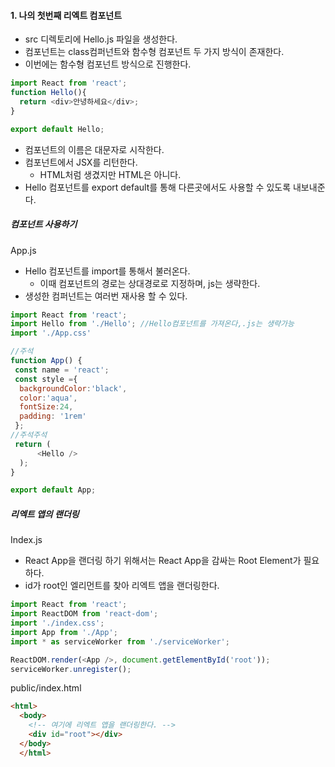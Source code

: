 #### 1. 나의 첫번째 리엑트 컴포넌트
- src 디렉토리에 Hello.js  파일을 생성한다.
- 컴포넌트는 class컴퍼넌트와 함수형 컴포넌트 두 가지 방식이 존재한다.
- 이번에는 함수형 컴포넌트 방식으로 진행한다.
```javascript
import React from 'react';
function Hello(){
  return <div>안녕하세요</div>;
}

export default Hello;
```

- 컴포넌트의 이름은 대문자로 시작한다.
- 컴포넌트에서 JSX를 리턴한다.
  - HTML처럼 생겼지만 HTML은 아니다.
- Hello 컴포넌트를 export default를 통해 다른곳에서도 사용할 수 있도록 내보내준다.

##### 컴포넌트 사용하기
App.js
- Hello 컴포넌트를 import를 통해서 불러온다.
  - 이때 컴포넌트의 경로는 상대경로로 지정하며, js는 생략한다.
- 생성한 컴퍼넌트는 여러번 재사용 할 수 있다.

```javascript
import React from 'react';
import Hello from './Hello'; //Hello컴포넌트를 가져온다,.js는 생략가능
import './App.css'

//주석
function App() {
 const name = 'react';
 const style ={
  backgroundColor:'black',
  color:'aqua',
  fontSize:24,
  padding: '1rem'
 };
//주석주석
 return (
      <Hello />
  );
}

export default App;
```

##### 리엑트 앱의 랜더링
Index.js
- React App을 랜더링 하기 위해서는 React App을 감싸는 Root Element가 필요하다.
- id가 root인 엘리먼트를 찾아 리엑트 앱을 랜더링한다.

```javascript
import React from 'react';
import ReactDOM from 'react-dom';
import './index.css';
import App from './App';
import * as serviceWorker from './serviceWorker';

ReactDOM.render(<App />, document.getElementById('root'));
serviceWorker.unregister();
```
public/index.html
```html
<html>
  <body>
    <!-- 여기에 리엑트 앱을 랜더링한다. -->
    <div id="root"></div>
  </body>
  </html>
```








